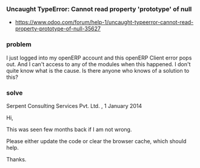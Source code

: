 ### Uncaught TypeError: Cannot read property 'prototype' of null
- https://www.odoo.com/forum/help-1/uncaught-typeerror-cannot-read-property-prototype-of-null-35627

### problem
I just logged into my openERP account and this openERP Client error pops out. And I can't access to any of the modules when this happened. I don't quite know what is the cause. Is there anyone who knows of a solution to this?

### solve
Serpent Consulting Services Pvt. Ltd. , 1 January 2014

Hi,

This was seen few months back if I am not wrong.

Please either update the code or clear the browser cache, which should help.

Thanks.
